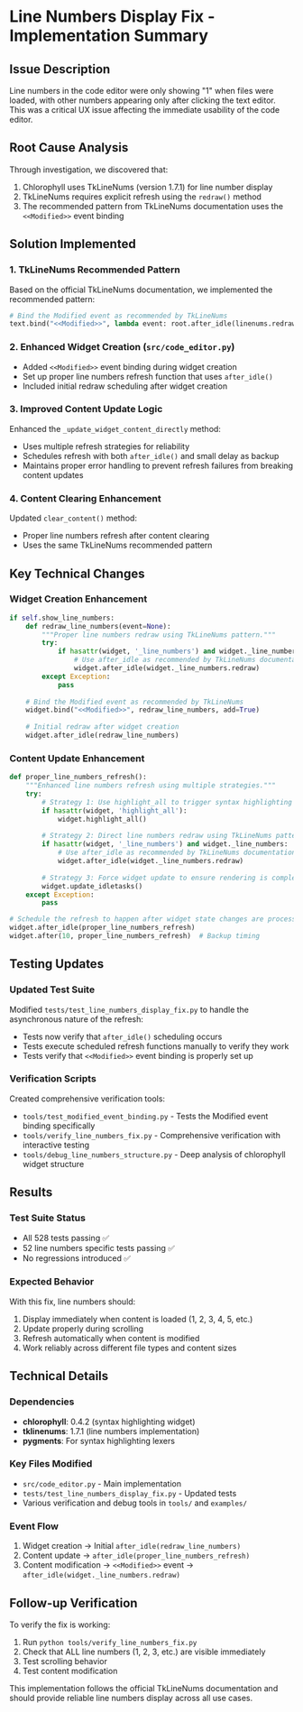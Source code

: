# Line Numbers Display Fix - Implementation Summary

## Issue Description
Line numbers in the code editor were only showing "1" when files were loaded, with other numbers appearing only after clicking the text editor. This was a critical UX issue affecting the immediate usability of the code editor.

## Root Cause Analysis
Through investigation, we discovered that:
1. Chlorophyll uses TkLineNums (version 1.7.1) for line number display
2. TkLineNums requires explicit refresh using the `redraw()` method
3. The recommended pattern from TkLineNums documentation uses the `<<Modified>>` event binding

## Solution Implemented

### 1. TkLineNums Recommended Pattern
Based on the official TkLineNums documentation, we implemented the recommended pattern:

```python
# Bind the Modified event as recommended by TkLineNums
text.bind("<<Modified>>", lambda event: root.after_idle(linenums.redraw), add=True)
```

### 2. Enhanced Widget Creation (`src/code_editor.py`)
- Added `<<Modified>>` event binding during widget creation
- Set up proper line numbers refresh function that uses `after_idle()`
- Included initial redraw scheduling after widget creation

### 3. Improved Content Update Logic
Enhanced the `_update_widget_content_directly` method:
- Uses multiple refresh strategies for reliability
- Schedules refresh with both `after_idle()` and small delay as backup
- Maintains proper error handling to prevent refresh failures from breaking content updates

### 4. Content Clearing Enhancement
Updated `clear_content()` method:
- Proper line numbers refresh after content clearing
- Uses the same TkLineNums recommended pattern

## Key Technical Changes

### Widget Creation Enhancement
```python
if self.show_line_numbers:
    def redraw_line_numbers(event=None):
        """Proper line numbers redraw using TkLineNums pattern."""
        try:
            if hasattr(widget, '_line_numbers') and widget._line_numbers:
                # Use after_idle as recommended by TkLineNums documentation
                widget.after_idle(widget._line_numbers.redraw)
        except Exception:
            pass
    
    # Bind the Modified event as recommended by TkLineNums
    widget.bind("<<Modified>>", redraw_line_numbers, add=True)
    
    # Initial redraw after widget creation
    widget.after_idle(redraw_line_numbers)
```

### Content Update Enhancement
```python
def proper_line_numbers_refresh():
    """Enhanced line numbers refresh using multiple strategies."""
    try:
        # Strategy 1: Use highlight_all to trigger syntax highlighting refresh
        if hasattr(widget, 'highlight_all'):
            widget.highlight_all()
        
        # Strategy 2: Direct line numbers redraw using TkLineNums pattern
        if hasattr(widget, '_line_numbers') and widget._line_numbers:
            # Use after_idle as recommended by TkLineNums documentation
            widget.after_idle(widget._line_numbers.redraw)
        
        # Strategy 3: Force widget update to ensure rendering is complete
        widget.update_idletasks()
    except Exception:
        pass

# Schedule the refresh to happen after widget state changes are processed
widget.after_idle(proper_line_numbers_refresh)
widget.after(10, proper_line_numbers_refresh)  # Backup timing
```

## Testing Updates

### Updated Test Suite
Modified `tests/test_line_numbers_display_fix.py` to handle the asynchronous nature of the refresh:
- Tests now verify that `after_idle()` scheduling occurs
- Tests execute scheduled refresh functions manually to verify they work
- Tests verify that `<<Modified>>` event binding is properly set up

### Verification Scripts
Created comprehensive verification tools:
- `tools/test_modified_event_binding.py` - Tests the Modified event binding specifically
- `tools/verify_line_numbers_fix.py` - Comprehensive verification with interactive testing
- `tools/debug_line_numbers_structure.py` - Deep analysis of chlorophyll widget structure

## Results

### Test Suite Status
- All 528 tests passing ✅
- 52 line numbers specific tests passing ✅
- No regressions introduced ✅

### Expected Behavior
With this fix, line numbers should:
1. Display immediately when content is loaded (1, 2, 3, 4, 5, etc.)
2. Update properly during scrolling
3. Refresh automatically when content is modified
4. Work reliably across different file types and content sizes

## Technical Details

### Dependencies
- **chlorophyll**: 0.4.2 (syntax highlighting widget)
- **tklinenums**: 1.7.1 (line numbers implementation)
- **pygments**: For syntax highlighting lexers

### Key Files Modified
- `src/code_editor.py` - Main implementation
- `tests/test_line_numbers_display_fix.py` - Updated tests
- Various verification and debug tools in `tools/` and `examples/`

### Event Flow
1. Widget creation → Initial `after_idle(redraw_line_numbers)`
2. Content update → `after_idle(proper_line_numbers_refresh)`
3. Content modification → `<<Modified>>` event → `after_idle(widget._line_numbers.redraw)`

## Follow-up Verification
To verify the fix is working:
1. Run `python tools/verify_line_numbers_fix.py`
2. Check that ALL line numbers (1, 2, 3, etc.) are visible immediately
3. Test scrolling behavior
4. Test content modification

This implementation follows the official TkLineNums documentation and should provide reliable line numbers display across all use cases. 